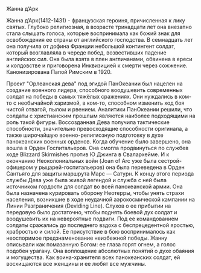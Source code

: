 Жанна д’Арк

Жанна д’Арк(1412-1431) - французская героиня, причисленная к лику святых.
Глубоко религиозная, в возрасте тринадцати лет она внезапно стала слышать голоса,
которые воспринимала как божий знак для освобождения ее страны от английского господства.
В семнадцать лет она получила от дофина Франции небольшой контингент солдат,
который возглавляла в череде побед, возвестивших падение английских сил.
Она была взята в плен англичанами, обвинена в ереси и колдовстве и приговорена
Инквизицией к смерти через сожжение. Канонизирована Папой Римским в 1920.

Проект "Орлеанская дева" под эгидой ПанОкеании был нацелен на создание военного лидера,
способного воодушевить современных солдат на победы в самых тяжёлых сражениях.
Они нуждались в ком-то с необычайной харизмой, в ком-то, способном изменить ход боя чистой отвагой, пылом и рвением.
Аналитики ПанОкеании решили, что солдаты с христианским прошлым являются наиболее подходящими на роль такой фигуры.
Воссозданная Дева получила тактические способности, значительно превосходящие способности оригинала, а также широчайшую военно-религиозную подготовку в духе панокеанских военных орденов.
Когда обучение было завершено, она вошла в Орден Госпитальеров.
Она смогла продвинуться по службев ходе Blizzard Skirmishes против Ю Джинга в Свалархейме.
И к окончанию Неоколониальных войн (Joan of Arc уже была сестрой-офицером у рыцарей-госпитальеров) она была переведена в Орден Сантьяго для защиты маршрута Марс — Сатурн.
К концу этого периода службы Дева уже была живой легендой и служба с ней была источником гордости для солдат во всей панокеанской армии.
Она была назначена курировать оборону Неотерры, чтобы унять страхи населения, возникшие в ходе 
неудачной аэрокосмической кампании на Линии Разграничения (Deviding Line).
Слухов о ее прибытии на передовую было достаточно, чтобы поднять боевой дух солдат
и воодушевить их на невероятные подвиги. 
Под ее командованием солдаты сражались до последнего вздоха с беспрецедентной яростью, 
храбростью и силой.
Ее присутствие в бою воспринималось как неоспоримое предзнаменование неизбежной победы. 
Жанну описывали как помазанную Богом: ее глаза горят огнем, а голос подобен урагану. 
Она воплощение абсолютных понятий о духе обаяния и могущества. 
Как воина-хранителя всех панокеанских солдат, ей восхищаются все женщины и ее любят все мужчины.